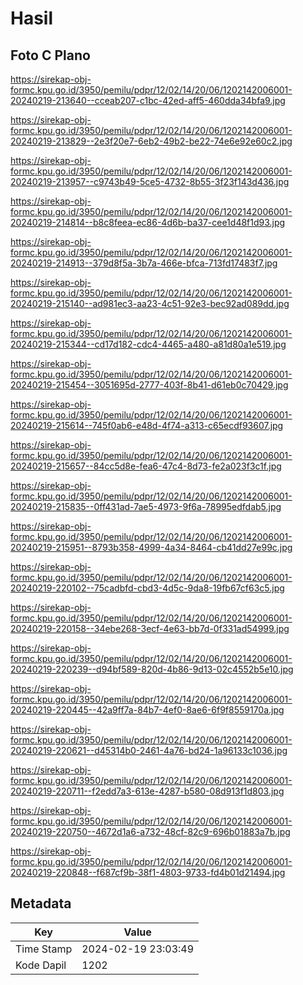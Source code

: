 # Hasil

## Foto C Plano

https://sirekap-obj-formc.kpu.go.id/3950/pemilu/pdpr/12/02/14/20/06/1202142006001-20240219-213640--cceab207-c1bc-42ed-aff5-460dda34bfa9.jpg

https://sirekap-obj-formc.kpu.go.id/3950/pemilu/pdpr/12/02/14/20/06/1202142006001-20240219-213829--2e3f20e7-6eb2-49b2-be22-74e6e92e60c2.jpg

https://sirekap-obj-formc.kpu.go.id/3950/pemilu/pdpr/12/02/14/20/06/1202142006001-20240219-213957--c9743b49-5ce5-4732-8b55-3f23f143d436.jpg

https://sirekap-obj-formc.kpu.go.id/3950/pemilu/pdpr/12/02/14/20/06/1202142006001-20240219-214814--b8c8feea-ec86-4d6b-ba37-cee1d48f1d93.jpg

https://sirekap-obj-formc.kpu.go.id/3950/pemilu/pdpr/12/02/14/20/06/1202142006001-20240219-214913--379d8f5a-3b7a-466e-bfca-713fd17483f7.jpg

https://sirekap-obj-formc.kpu.go.id/3950/pemilu/pdpr/12/02/14/20/06/1202142006001-20240219-215140--ad981ec3-aa23-4c51-92e3-bec92ad089dd.jpg

https://sirekap-obj-formc.kpu.go.id/3950/pemilu/pdpr/12/02/14/20/06/1202142006001-20240219-215344--cd17d182-cdc4-4465-a480-a81d80a1e519.jpg

https://sirekap-obj-formc.kpu.go.id/3950/pemilu/pdpr/12/02/14/20/06/1202142006001-20240219-215454--3051695d-2777-403f-8b41-d61eb0c70429.jpg

https://sirekap-obj-formc.kpu.go.id/3950/pemilu/pdpr/12/02/14/20/06/1202142006001-20240219-215614--745f0ab6-e48d-4f74-a313-c65ecdf93607.jpg

https://sirekap-obj-formc.kpu.go.id/3950/pemilu/pdpr/12/02/14/20/06/1202142006001-20240219-215657--84cc5d8e-fea6-47c4-8d73-fe2a023f3c1f.jpg

https://sirekap-obj-formc.kpu.go.id/3950/pemilu/pdpr/12/02/14/20/06/1202142006001-20240219-215835--0ff431ad-7ae5-4973-9f6a-78995edfdab5.jpg

https://sirekap-obj-formc.kpu.go.id/3950/pemilu/pdpr/12/02/14/20/06/1202142006001-20240219-215951--8793b358-4999-4a34-8464-cb41dd27e99c.jpg

https://sirekap-obj-formc.kpu.go.id/3950/pemilu/pdpr/12/02/14/20/06/1202142006001-20240219-220102--75cadbfd-cbd3-4d5c-9da8-19fb67cf63c5.jpg

https://sirekap-obj-formc.kpu.go.id/3950/pemilu/pdpr/12/02/14/20/06/1202142006001-20240219-220158--34ebe268-3ecf-4e63-bb7d-0f331ad54999.jpg

https://sirekap-obj-formc.kpu.go.id/3950/pemilu/pdpr/12/02/14/20/06/1202142006001-20240219-220239--d94bf589-820d-4b86-9d13-02c4552b5e10.jpg

https://sirekap-obj-formc.kpu.go.id/3950/pemilu/pdpr/12/02/14/20/06/1202142006001-20240219-220445--42a9ff7a-84b7-4ef0-8ae6-6f9f8559170a.jpg

https://sirekap-obj-formc.kpu.go.id/3950/pemilu/pdpr/12/02/14/20/06/1202142006001-20240219-220621--d45314b0-2461-4a76-bd24-1a96133c1036.jpg

https://sirekap-obj-formc.kpu.go.id/3950/pemilu/pdpr/12/02/14/20/06/1202142006001-20240219-220711--f2edd7a3-613e-4287-b580-08d913f1d803.jpg

https://sirekap-obj-formc.kpu.go.id/3950/pemilu/pdpr/12/02/14/20/06/1202142006001-20240219-220750--4672d1a6-a732-48cf-82c9-696b01883a7b.jpg

https://sirekap-obj-formc.kpu.go.id/3950/pemilu/pdpr/12/02/14/20/06/1202142006001-20240219-220848--f687cf9b-38f1-4803-9733-fd4b01d21494.jpg


## Metadata

| Key        | Value               |
| ---------- | ------------------- |
| Time Stamp | 2024-02-19 23:03:49 |
| Kode Dapil | 1202                |



